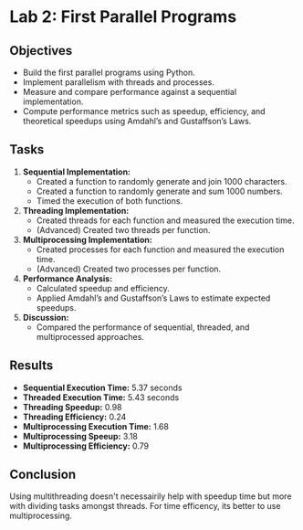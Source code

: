 # Lab 2: First Parallel Programs

## Objectives
- Build the first parallel programs using Python.
- Implement parallelism with threads and processes.
- Measure and compare performance against a sequential implementation.
- Compute performance metrics such as speedup, efficiency, and theoretical speedups using Amdahl’s and Gustaffson’s Laws.

## Tasks
1. **Sequential Implementation:**
   - Created a function to randomly generate and join 1000 characters.
   - Created a function to randomly generate and sum 1000 numbers.
   - Timed the execution of both functions.
2. **Threading Implementation:**
   - Created threads for each function and measured the execution time.
   - (Advanced) Created two threads per function.
3. **Multiprocessing Implementation:**
   - Created processes for each function and measured the execution time.
   - (Advanced) Created two processes per function.
4. **Performance Analysis:**
   - Calculated speedup and efficiency.
   - Applied Amdahl’s and Gustaffson’s Laws to estimate expected speedups.
5. **Discussion:**
   - Compared the performance of sequential, threaded, and multiprocessed approaches.

## Results
- **Sequential Execution Time:** 5.37 seconds
- **Threaded Execution Time:** 5.43 seconds
- **Threading Speedup:** 0.98
- **Threading Efficiency:** 0.24
- **Multiprocessing Execution Time:** 1.68
- **Multiprocessing Speeup:** 3.18
- **Multiprocessing Efficiency:** 0.79

## Conclusion
Using multithreading doesn't necessairily help with speedup time but more with dividing tasks amongst threads. For time efficency, its better to use multiprocessing.
